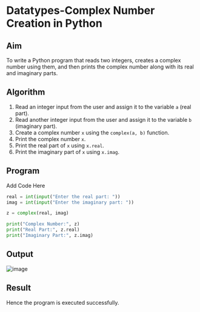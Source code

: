 # Datatypes-Complex Number Creation in Python

## Aim
To write a Python program that reads two integers, creates a complex number using them, and then prints the complex number along with its real and imaginary parts.

## Algorithm
1. Read an integer input from the user and assign it to the variable `a` (real part).
2. Read another integer input from the user and assign it to the variable `b` (imaginary part).
3. Create a complex number `x` using the `complex(a, b)` function.
4. Print the complex number `x`.
5. Print the real part of `x` using `x.real`.
6. Print the imaginary part of `x` using `x.imag`.

## Program
Add Code Here
```python
real = int(input("Enter the real part: "))
imag = int(input("Enter the imaginary part: "))

z = complex(real, imag)

print("Complex Number:", z)
print("Real Part:", z.real)
print("Imaginary Part:", z.imag)

```
## Output

![image](https://github.com/user-attachments/assets/9702d513-c52f-4fde-9f15-685313f30d5c)

## Result
Hence the program is executed successfully.
